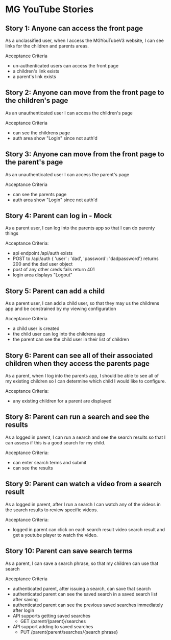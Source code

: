 # MG YouTube Stories

## Story 1: Anyone can access the front page
As a unclassified user, when I access the MGYouTubeV3 website, I can see links for the children and parents areas.

Acceptance Criteria
- un-authenticated users can access the front page
- a children's link exists
- a parent's link exists


## Story 2: Anyone can move from the front page to the children's page
As an unauthenticated user I can access the children's page

Acceptance Criteria
- can see the childrens page
- auth area show "Login" since not auth'd

## Story 3: Anyone can move from the front page to the parent's page
As an unauthenticated user I can access the parent's page

Acceptance Criteria
- can see the parents page
- auth area show "Login" since not auth'd


## Story 4: Parent can log in - Mock
As a parent user, I can log into the parents app so that I can do parenty things

Acceptance Criteria:
- api endpoint /api/auth exists
- POST to /api/auth { 'user' : 'dad', 'password': 'dadpassword'} returns 200 and the dad user object
- post of any other creds fails return 401
- login area displays "Logout"


## Story 5: Parent can add a child
As a parent user, I can add a child user, so that they may us the childrens app and be constrained by my viewing configuration

Acceptance Criteria
- a child user is created
- the child user can log into the childrens app
- the parent can see the child user in their list of children

## Story 6: Parent can see all of their associated children when they access the parents page
As a parent, when I log into the parents app, I should be able to see all of my existing children so I can determine which child I would like to configure.

Acceptance Criteria:
- any existing children for a parent are displayed

## Story 8: Parent can run a search and see the results
As a logged in parent, I can run a search and see the search results so that I can assess if this is a good search for my child.

Acceptance Criteria:
- can enter search terms and submit
- can see the results

## Story 9: Parent can watch a video from a search result
As a logged in parent, after I run a search I can watch any of the videos in the search results to review specific videos.

Acceptance Criteria:
- logged in parent can click on each search result video search result and get a youtube player to watch the video.

## Story 10: Parent can save search terms
As a parent, I can save a search phrase, so that my children can use that search

Acceptance Criteria
- authenticated parent, after issuing a search, can save that search
- authenticated parent can see the saved search in a saved search list after saving
- authenticated parent can see the previous saved searches immediately after login
- API supports getting saved searches
  - GET /parent/{parent}/searches
- API support adding to saved searches
  - PUT /parent{parent/searches/{search phrase}
